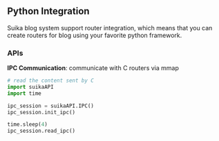 ## Python Integration
Suika blog system support router integration, which means that you can create routers for blog using your favorite python framework.

### APIs
**IPC Communication**: communicate with C routers via mmap

```python
# read the content sent by C
import suikaAPI
import time

ipc_session = suikaAPI.IPC()
ipc_session.init_ipc()

time.sleep(4)
ipc_session.read_ipc()
```